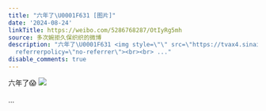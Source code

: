 ```yaml
---
title: "六年了\U0001F631 [图片]"
date: '2024-08-24'
linkTitle: https://weibo.com/5286768287/OtIyRg5mh
source: 多次婉拒久保织织的微博
description: "六年了\U0001F631 <img style=\"\" src=\"https://tvax4.sinaimg.cn/large/005LMJWfgy1hsypnxq2vpj30u0140q9f.jpg\"
  referrerpolicy=\"no-referrer\"><br><br> ..."
disable_comments: true
---
```

六年了😱 <img style="" src="https://tvax4.sinaimg.cn/large/005LMJWfgy1hsypnxq2vpj30u0140q9f.jpg" referrerpolicy="no-referrer"><br><br> ...